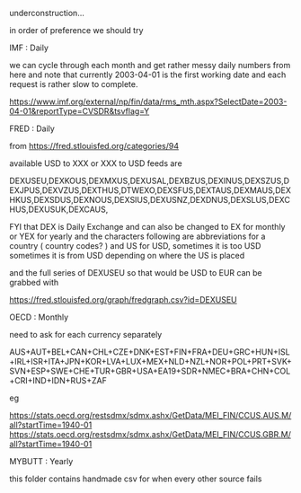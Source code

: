 underconstruction...



in order of preference we should try



IMF : Daily

we can cycle through each month and get rather messy daily numbers from 
here and note that currently 2003-04-01 is the first working date and 
each request is rather slow to complete.

https://www.imf.org/external/np/fin/data/rms_mth.aspx?SelectDate=2003-04-01&reportType=CVSDR&tsvflag=Y





FRED : Daily


from https://fred.stlouisfed.org/categories/94

available USD to XXX or XXX to USD feeds are

DEXUSEU,DEXKOUS,DEXMXUS,DEXUSAL,DEXBZUS,DEXINUS,DEXSZUS,DEXJPUS,DEXVZUS,DEXTHUS,DTWEXO,DEXSFUS,DEXTAUS,DEXMAUS,DEXHKUS,DEXSDUS,DEXNOUS,DEXSIUS,DEXUSNZ,DEXDNUS,DEXSLUS,DEXCHUS,DEXUSUK,DEXCAUS,

FYI that DEX is Daily Exchange and can also be changed to EX for 
monthly or YEX for yearly and the characters following are 
abbreviations for a country ( country codes? ) and US for USD, 
sometimes it is too USD sometimes it is from USD depending on where the 
US is placed


and the full series of DEXUSEU so that would be USD to EUR can be grabbed with

https://fred.stlouisfed.org/graph/fredgraph.csv?id=DEXUSEU






OECD : Monthly


need to ask for each currency separately

AUS+AUT+BEL+CAN+CHL+CZE+DNK+EST+FIN+FRA+DEU+GRC+HUN+ISL+IRL+ISR+ITA+JPN+KOR+LVA+LUX+MEX+NLD+NZL+NOR+POL+PRT+SVK+SVN+ESP+SWE+CHE+TUR+GBR+USA+EA19+SDR+NMEC+BRA+CHN+COL+CRI+IND+IDN+RUS+ZAF

eg

https://stats.oecd.org/restsdmx/sdmx.ashx/GetData/MEI_FIN/CCUS.AUS.M/all?startTime=1940-01
https://stats.oecd.org/restsdmx/sdmx.ashx/GetData/MEI_FIN/CCUS.GBR.M/all?startTime=1940-01





MYBUTT : Yearly


this folder contains handmade csv for when every other source fails


